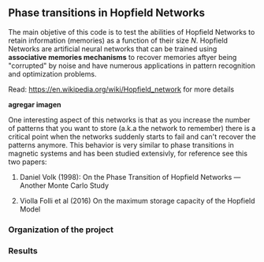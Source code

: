 
## Phase transitions in Hopfield Networks

The main objetive of this code is to test the abilities of Hopfield Networks to retain information (memories) as a function of their size $N$. Hopfield Networks are artificial neural networks that can be trained using **associative memories mechanisms** to recover memories aftyer being "corrupted" by noise and have numerous applications in pattern recognition and optimization problems. 


Read: https://en.wikipedia.org/wiki/Hopfield_network for more details

**agregar imagen** 

One interesting aspect of this networks is that as you increase the number of patterns that you want to store (a.k.a the network to remember) there is a critical point when the networks suddenly starts to fail and can't recover the patterns anymore. This behavior is very similar to phase transitions in magnetic systems and has been studied extensivly, for reference see this two papers:

1) Daniel Volk (1998): On the Phase Transition of Hopfield Networks — Another Monte Carlo Study

2) Violla Folli et al (2016) On the maximum storage capacity of the Hopfield Model


### Organization of the project



### Results


